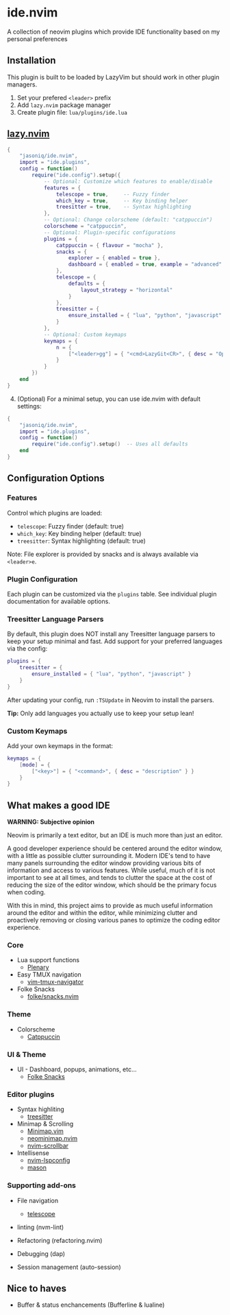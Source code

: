 # ide.nvim

A collection of neovim plugins which provide IDE functionality based on my personal preferences

## Installation

This plugin is built to be loaded by LazyVim but should work in other plugin managers.

 1. Set your prefered `<leader>` prefix
 2. Add `lazy.nvim` package manager
 3. Create plugin file: `lua/plugins/ide.lua`

## [lazy.nvim](https://github.com/folke/lazy.nvim)

```lua
{
    "jasoniq/ide.nvim",
    import = "ide.plugins",
    config = function()
        require("ide.config").setup({
            -- Optional: Customize which features to enable/disable
            features = {
                telescope = true,     -- Fuzzy finder
                which_key = true,     -- Key binding helper
                treesitter = true,    -- Syntax highlighting
            },
            -- Optional: Change colorscheme (default: "catppuccin")
            colorscheme = "catppuccin",
            -- Optional: Plugin-specific configurations
            plugins = {
                catppuccin = { flavour = "mocha" },
                snacks = { 
                    explorer = { enabled = true },
                    dashboard = { enabled = true, example = "advanced" }
                },
                telescope = { 
                    defaults = { 
                        layout_strategy = "horizontal" 
                    }
                },
                treesitter = {
                    ensure_installed = { "lua", "python", "javascript" }
                }
            },
            -- Optional: Custom keymaps
            keymaps = {
                n = {
                    ["<leader>gg"] = { "<cmd>LazyGit<CR>", { desc = "Open LazyGit" } }
                }
            }
        })
    end
}
```

 4. (Optional) For a minimal setup, you can use ide.nvim with default settings:

```lua
{
    "jasoniq/ide.nvim",
    import = "ide.plugins",
    config = function()
        require("ide.config").setup()  -- Uses all defaults
    end
}
```

## Configuration Options

### Features
Control which plugins are loaded:
- `telescope`: Fuzzy finder (default: true) 
- `which_key`: Key binding helper (default: true)
- `treesitter`: Syntax highlighting (default: true)

Note: File explorer is provided by snacks and is always available via `<leader>e`.

### Plugin Configuration
Each plugin can be customized via the `plugins` table. See individual plugin documentation for available options.

### Treesitter Language Parsers
By default, this plugin does NOT install any Treesitter language parsers to keep your setup minimal and fast. Add support for your preferred languages via the config:

```lua
plugins = {
    treesitter = {
        ensure_installed = { "lua", "python", "javascript" }
    }
}
```

After updating your config, run `:TSUpdate` in Neovim to install the parsers.

**Tip:** Only add languages you actually use to keep your setup lean!

### Custom Keymaps
Add your own keymaps in the format:
```lua
keymaps = {
    [mode] = {
        ["<key>"] = { "<command>", { desc = "description" } }
    }
}
```

## What makes a good IDE

**WARNING: Subjective opinion**

Neovim is primarily a text editor, but an IDE is much more than just an editor.

A good developer experience should be centered around the editor window, with a little as possible clutter surrounding it.
Modern IDE's tend to have many panels surrounding the editor window providing various bits of information and access to
various features. While useful, much of it is not important to see at all times, and tends to clutter the space at the
cost of reducing the size of the editor window, which should be the primary focus when coding.

With this in mind, this project aims to provide as much useful information around the editor and within the editor, while
minimizing clutter and proactively removing or closing various panes to optimize the coding editor experience.

### Core

 - Lua support functions
    - [Plenary](https://github.com/nvim-lua/plenary.nvim)
 - Easy TMUX navigation
    - [vim-tmux-navigator](https://github.com/christoomey/vim-tmux-navigator)
 - Folke Snacks
    - [folke/snacks.nvim](https://github.com/folke/snacks.nvim)

### Theme

 - Colorscheme
    - [Catppuccin](https://github.com/catppuccin/nvim)

### UI & Theme

 - UI - Dashboard, popups, animations, etc...
    - [Folke Snacks](https://github.com/folke/snacks.nvim)

### Editor plugins

 - Syntax highliting
    - [treesitter](https://github.com/nvim-treesitter/nvim-treesitter)
 - Minimap & Scrolling
    - [Minimap.vim](https://github.com/wfxr/minimap.vim)
    - [neominimap.nvim](https://github.com/Isrothy/neominimap.nvim)
    - [nvim-scrollbar](https://github.com/petertriho/nvim-scrollbar)
 - Intellisense
    - [nvim-lspconfig](https://github.com/neovim/nvim-lspconfig)
    - [mason](https://github.com/mason-org/mason.nvim)

### Supporting add-ons

 - File navigation
    - [telescope](https://github.com/nvim-telescope/telescope.nvim)
 
 - linting (nvm-lint)
 - Refactoring (refactoring.nvim)
 - Debugging (dap)
 - Session management (auto-session)

## Nice to haves

 - Buffer & status enchancements (Bufferline & lualine)

